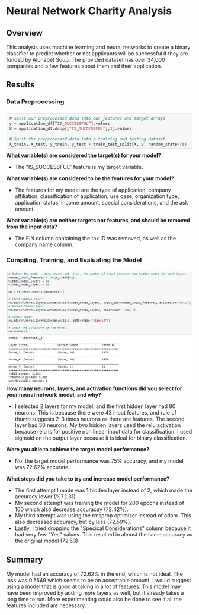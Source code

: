# Neural Network Charity Analysis

## Overview

This analysis uses machine learning and neural networks to create a binary classifier to predict whether or not applicants will be successful if they are funded by Alphabet Soup. The provided dataset has over 34,000 companies and a few features about them and their application. 



## Results


### Data Preprocessing
![](images/x_and_y_variables.JPG)
**What variable(s) are considered the target(s) for your model?**
- The "IS_SUCCESSFUL" feature is my target variable. 

**What variable(s) are considered to be the features for your model?**
- The features for my model are the type of application, company affiliation, classification of application, use case, organization type, application status, income amount, special considerations, and the ask amount.

**What variable(s) are neither targets nor features, and should be removed from the input data?**
- The EIN column containing the tax ID was removed, as well as the company name column. 

### Compiling, Training, and Evaluating the Model
![](images/model.JPG)
**How many neurons, layers, and activation functions did you select for your neural network model, and why?** 
- I selected 2 layers for my model, and the first hidden layer had 80 neurons. This is because there were 43 input features, and rule of thumb suggests 2-3 times neurons as there are features. The second layer had 30 neurons. My two hidden layers used the relu activation because relu is for positive non linear input data for classification. I used sigmoid on the output layer because it is ideal for binary classification. 

**Were you able to achieve the target model performance?**
- No, the target model performance was 75% accuracy, and my model was 72.62% accurate. 

**What steps did you take to try and increase model performance?**
- The first attempt I made was 1 hidden layer instead of 2, which made the accuracy lower (%72.31).
- My second attempt was training the model for 200 epochs instead of 100 which also decrease accuracay (72.42%).
- My third attempt was using the rmsprop optimizer instead of adam. This also decreased accuracy, but by less (72.59%).
- Lastly, I tried dropping the "Specical Considerations" column because it had very few "Yes" values. This resulted in almost the same accuracy as the original model (72.63)

## Summary

My model had an accuracy of 72.62% in the end, which is not ideal. The loss was 0.5549 which seems to be an acceptable amount. I would suggest using a model that is good at taking in a lot of features. This model may have been improved by adding more layers as well, but it already takes a long time to run. More experimenting could also be done to see if all the features included are necessary. 